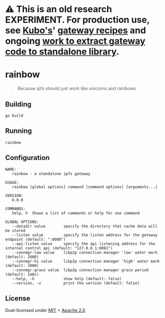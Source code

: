 # ⚠️ This is an old research EXPERIMENT. For production use, see [Kubo's](https://github.com/ipfs/go-ipfs)' [gateway recipes](https://github.com/ipfs/go-ipfs/blob/master/docs/config.md#gateway-recipes) and  ongoing [work to extract gateway code to standalone library](https://github.com/ipfs/kubo/issues/8524). <!-- omit in toc -->

# rainbow 

> Because ipfs should just work like unicorns and rainbows

## Building
```
go build
```

## Running
```
rainbow
```

## Configuration
```
NAME:
   rainbow - a standalone ipfs gateway

USAGE:
   rainbow [global options] command [command options] [arguments...]

VERSION:
   0.0.0

COMMANDS:
   help, h  Shows a list of commands or help for one command

GLOBAL OPTIONS:
   --datadir value        specify the directory that cache data will be stored
   --listen value         specify the listen address for the gateway endpoint (default: ":8080")
   --api-listen value     specify the api listening address for the internal control api (default: "127.0.0.1:8081")
   --connmgr-low value    libp2p connection manager 'low' water mark (default: 2000)
   --connmgr-hi value     libp2p connection manager 'high' water mark (default: 3000)
   --connmgr-grace value  libp2p connection manager grace period (default: 1m0s)
   --help, -h             show help (default: false)
   --version, -v          print the version (default: false)
```

## License

Dual-licensed under [MIT](https://github.com/filecoin-project/lotus/blob/master/LICENSE-MIT) + [Apache 2.0](https://github.com/filecoin-project/lotus/blob/master/LICENSE-APACHE)

